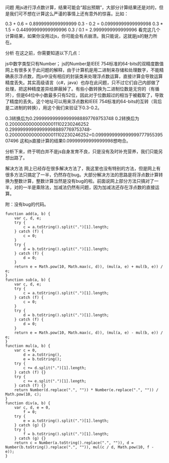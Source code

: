 问题
用js进行浮点数计算，结果可能会“超出预期”，大部分计算结果还是对的，但是我们可不想在计算这么严谨的事情上还有意外的惊喜。比如：

0.3 + 0.6 = 0.8999999999999999
0.3 - 0.2 = 0.09999999999999998
0.3 * 1.5 = 0.44999999999999996
0.3 / 0.1 = 2.9999999999999996
看完这几个计算结果，如果你没用过js，你可能会有点崩溃。我只能说，这就是js的魅力所在。

分析
在这之前，你需要知道以下几点：

js中数字类型只有Number；
js的Number是IEEE 754标准的64-bits的双精度数值
网上有很多关于此问题的解释，由于计算机是用二进制来存储和处理数字，不能精确表示浮点数，而js中没有相应的封装类来处理浮点数运算，直接计算会导致运算精度丢失。其实高级语言（c#，java）也存在此问题，只不过它们自己内部做了处理，把这种精度差异给屏蔽掉了。有些小数转换为二进制位数是无穷的（有循环），但是64位中小数最多只有52位，因此对于位数超过的相当于被截取了，导致了精度的丢失。这个地址可以用来浮点数和IEEE 754标准的64-bits的互转（背后是二进制的转换），用这个我们来验证下0.3-0.2。

0.3转换后为0.299999999999999988897769753748
0.2转换后为0.200000000000000011102230246252
0.299999999999999988897769753748-0.200000000000000011102230246252=0.099999999999999977795539507496
这和js直接计算的结果0.09999999999999998想吻合。

分析下来，终于明白并不是js自身发育不良，只是没有及时补充营养，我们只能另想出路了。

解决方法
网上已经存在很多解决方法了，我这里也没有特别的方法，但是网上有很多方法只搞定了一半，仍然存在bug。大部分解决方法的思路是将浮点数计算转换为整数计算，整数计算当然是没有bug的啦。前面说网上部分方法只搞对了一半，对的一半是乘除法，加减法仍然有问题，因为加减法还存在浮点数的直接运算。

附：没有bug的代码。

```angular2html
function add(a, b) {
    var c, d, e;
    try {
        c = a.toString().split(".")[1].length;
    } catch (f) {
        c = 0;
    }
    try {
        d = b.toString().split(".")[1].length;
    } catch (f) {
        d = 0;
    }
    return e = Math.pow(10, Math.max(c, d)), (mul(a, e) + mul(b, e)) / e;
}
function sub(a, b) {
    var c, d, e;
    try {
        c = a.toString().split(".")[1].length;
    } catch (f) {
        c = 0;
    }
    try {
        d = b.toString().split(".")[1].length;
    } catch (f) {
        d = 0;
    }
    return e = Math.pow(10, Math.max(c, d)), (mul(a, e) - mul(b, e)) / e;
}
function mul(a, b) {
    var c = 0,
        d = a.toString(),
        e = b.toString();
    try {
        c += d.split(".")[1].length;
    } catch (f) {}
    try {
        c += e.split(".")[1].length;
    } catch (f) {}
    return Number(d.replace(".", "")) * Number(e.replace(".", "")) / Math.pow(10, c);
}
function div(a, b) {
    var c, d, e = 0,
        f = 0;
    try {
        e = a.toString().split(".")[1].length;
    } catch (g) {}
    try {
        f = b.toString().split(".")[1].length;
    } catch (g) {}
    return c = Number(a.toString().replace(".", "")), d = Number(b.toString().replace(".", "")), mul(c / d, Math.pow(10, f - e));
}
```